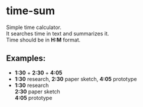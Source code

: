 # time-sum
Simple time calculator.  
It searches time in text and summarizes it.  
Time should be in **H:M** format.

## Examples:
* **1:30** + **2:30** + **4:05**
* **1:30** research, **2:30** paper sketch, **4:05** prototype
* **1:30** research<br/>**2:30** paper sketch<br/>**4:05** prototype
